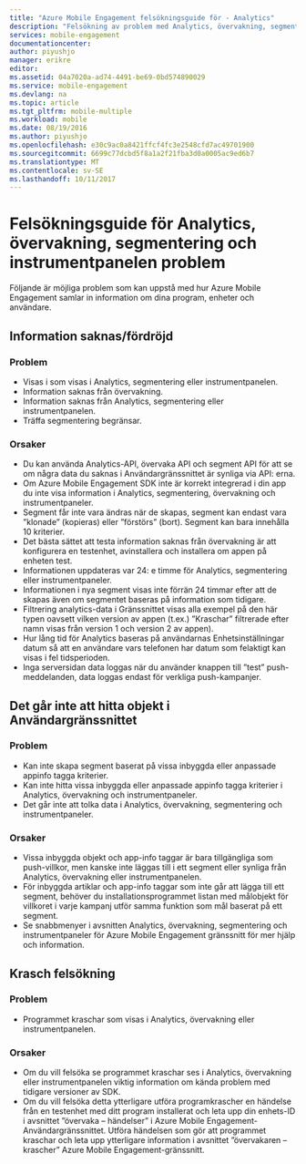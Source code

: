 ```yaml
---
title: "Azure Mobile Engagement felsökningsguide för - Analytics"
description: "Felsökning av problem med Analytics, övervakning, segmentering och instrumentpanelen i Azure Mobile Engagement"
services: mobile-engagement
documentationcenter: 
author: piyushjo
manager: erikre
editor: 
ms.assetid: 04a7020a-ad74-4491-be69-0bd574890029
ms.service: mobile-engagement
ms.devlang: na
ms.topic: article
ms.tgt_pltfrm: mobile-multiple
ms.workload: mobile
ms.date: 08/19/2016
ms.author: piyushjo
ms.openlocfilehash: e30c9ac0a8421ffcf4fc3e2548cfd7ac49701900
ms.sourcegitcommit: 6699c77dcbd5f8a1a2f21fba3d0a0005ac9ed6b7
ms.translationtype: MT
ms.contentlocale: sv-SE
ms.lasthandoff: 10/11/2017
---
```

# <a name="troubleshooting-guide-for-analytics-monitoring-segmentation-and-dashboard-issues"></a>Felsökningsguide för Analytics, övervakning, segmentering och instrumentpanelen problem
Följande är möjliga problem som kan uppstå med hur Azure Mobile Engagement samlar in information om dina program, enheter och användare.

## <a name="missingdelayed-information"></a>Information saknas/fördröjd
### <a name="issue"></a>Problem
* Visas i som visas i Analytics, segmentering eller instrumentpanelen.
* Information saknas från övervakning.
* Information saknas från Analytics, segmentering eller instrumentpanelen.
* Träffa segmentering begränsar.

### <a name="causes"></a>Orsaker
* Du kan använda Analytics-API, övervaka API och segment API för att se om några data du saknas i Användargränssnittet är synliga via API: erna.
* Om Azure Mobile Engagement SDK inte är korrekt integrerad i din app du inte visa information i Analytics, segmentering, övervakning och instrumentpaneler.
* Segment får inte vara ändras när de skapas, segment kan endast vara ”klonade” (kopieras) eller ”förstörs” (bort). Segment kan bara innehålla 10 kriterier.
* Det bästa sättet att testa information saknas från övervakning är att konfigurera en testenhet, avinstallera och installera om appen på enheten test.
* Informationen uppdateras var 24: e timme för Analytics, segmentering eller instrumentpaneler.
* Informationen i nya segment visas inte förrän 24 timmar efter att de skapas även om segmentet baseras på information som tidigare.
* Filtrering analytics-data i Gränssnittet visas alla exempel på den här typen oavsett vilken version av appen (t.ex.) ”Kraschar” filtrerade efter namn visas från version 1 och version 2 av appen).
* Hur lång tid för Analytics baseras på användarnas Enhetsinställningar datum så att en användare vars telefonen har datum som felaktigt kan visas i fel tidsperioden.
* Inga serversidan data loggas när du använder knappen till ”test” push-meddelanden, data loggas endast för verkliga push-kampanjer.

## <a name="cant-locate-items-in-ui"></a>Det går inte att hitta objekt i Användargränssnittet
### <a name="issue"></a>Problem
* Kan inte skapa segment baserat på vissa inbyggda eller anpassade appinfo tagga kriterier.
* Kan inte hitta vissa inbyggda eller anpassade appinfo tagga kriterier i Analytics, övervakning och instrumentpaneler.
* Det går inte att tolka data i Analytics, övervakning, segmentering och instrumentpaneler.

### <a name="causes"></a>Orsaker
* Vissa inbyggda objekt och app-info taggar är bara tillgängliga som push-villkor, men kanske inte läggas till i ett segment eller synliga från Analytics, övervakning eller instrumentpanelen. 
* För inbyggda artiklar och app-info taggar som inte går att lägga till ett segment, behöver du installationsprogrammet listan med målobjekt för villkoret i varje kampanj utför samma funktion som mål baserat på ett segment.
* Se snabbmenyer i avsnitten Analytics, övervakning, segmentering och instrumentpaneler för Azure Mobile Engagement gränssnitt för mer hjälp och information.

## <a name="crash-troubleshooting"></a>Krasch felsökning
### <a name="issue"></a>Problem
* Programmet kraschar som visas i Analytics, övervakning eller instrumentpanelen.

### <a name="causes"></a>Orsaker
* Om du vill felsöka se programmet kraschar ses i Analytics, övervakning eller instrumentpanelen viktig information om kända problem med tidigare versioner av SDK.
* Om du vill felsöka detta ytterligare utföra programkrascher en händelse från en testenhet med ditt program installerat och leta upp din enhets-ID i avsnittet ”övervaka – händelser” i Azure Mobile Engagement-Användargränssnittet. Utföra händelsen som gör att programmet kraschar och leta upp ytterligare information i avsnittet ”övervakaren – krascher” Azure Mobile Engagement-gränssnitt. 

